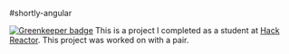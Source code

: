 #shortly-angular

[![Greenkeeper badge](https://badges.greenkeeper.io/wwwillchen/shortly-angular.svg)](https://greenkeeper.io/)
This is a project I completed as a student at [Hack Reactor](http://hackreactor.com). This project was worked on with a pair.